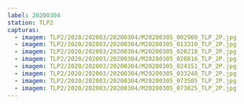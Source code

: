 ```yaml
---
label: 20200304
station: TLP2
capturas:
  - imagem: TLP2/2020/202003/20200304/M20200305_002900_TLP_2P.jpg
  - imagem: TLP2/2020/202003/20200304/M20200305_013310_TLP_2P.jpg
  - imagem: TLP2/2020/202003/20200304/M20200305_020218_TLP_2P.jpg
  - imagem: TLP2/2020/202003/20200304/M20200305_020816_TLP_2P.jpg
  - imagem: TLP2/2020/202003/20200304/M20200305_024151_TLP_2P.jpg
  - imagem: TLP2/2020/202003/20200304/M20200305_033248_TLP_2P.jpg
  - imagem: TLP2/2020/202003/20200304/M20200305_073505_TLP_2P.jpg
  - imagem: TLP2/2020/202003/20200304/M20200305_073825_TLP_2P.jpg
---
```

